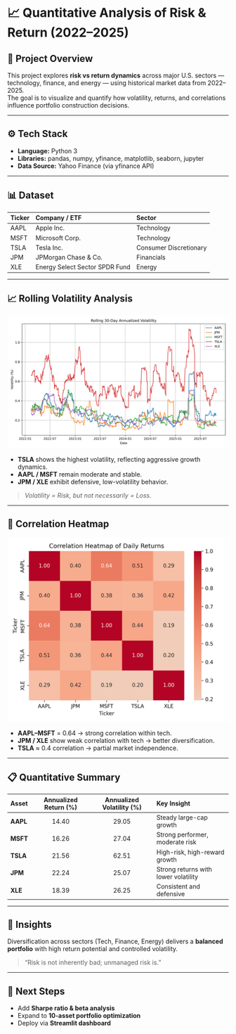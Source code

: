 # 📈 Quantitative Analysis of Risk & Return (2022–2025)

## 🧭 Project Overview
This project explores **risk vs return dynamics** across major U.S. sectors — technology, finance, and energy — using historical market data from 2022–2025.  
The goal is to visualize and quantify how volatility, returns, and correlations influence portfolio construction decisions.

---

## ⚙️ Tech Stack
- **Language:** Python 3  
- **Libraries:** pandas, numpy, yfinance, matplotlib, seaborn, jupyter  
- **Data Source:** Yahoo Finance (via yfinance API)

---

## 📊 Dataset
| Ticker | Company / ETF | Sector |
|:-------|:---------------|:--------|
| AAPL | Apple Inc. | Technology |
| MSFT | Microsoft Corp. | Technology |
| TSLA | Tesla Inc. | Consumer Discretionary |
| JPM | JPMorgan Chase & Co. | Financials |
| XLE | Energy Select Sector SPDR Fund | Energy |

---

## 📈 Rolling Volatility Analysis
![Rolling Volatility Plot](data/rolling_volatility.png)

- **TSLA** shows the highest volatility, reflecting aggressive growth dynamics.  
- **AAPL / MSFT** remain moderate and stable.  
- **JPM / XLE** exhibit defensive, low-volatility behavior.  
> *Volatility = Risk, but not necessarily = Loss.*

---

## 🔗 Correlation Heatmap
![Correlation Heatmap](data/correlation_heatmap.png)

- **AAPL–MSFT** = 0.64 → strong correlation within tech.  
- **JPM / XLE** show weak correlation with tech → better diversification.  
- **TSLA** ≈ 0.4 correlation → partial market independence.

---

## 📋 Quantitative Summary

| Asset | Annualized Return (%) | Annualized Volatility (%) | Key Insight |
|:------|:----------------------:|:--------------------------:|:-------------|
| **AAPL** | 14.40 | 29.05 | Steady large-cap growth |
| **MSFT** | 16.26 | 27.04 | Strong performer, moderate risk |
| **TSLA** | 21.56 | 62.51 | High-risk, high-reward growth |
| **JPM** | 22.24 | 25.07 | Strong returns with lower volatility |
| **XLE** | 18.39 | 26.25 | Consistent and defensive |

---

## 🧠 Insights
Diversification across sectors (Tech, Finance, Energy) delivers a **balanced portfolio** with high return potential and controlled volatility.  
> “Risk is not inherently bad; unmanaged risk is.”

---

## 🧩 Next Steps
- Add **Sharpe ratio & beta analysis**
- Expand to **10-asset portfolio optimization**
- Deploy via **Streamlit dashboard**

